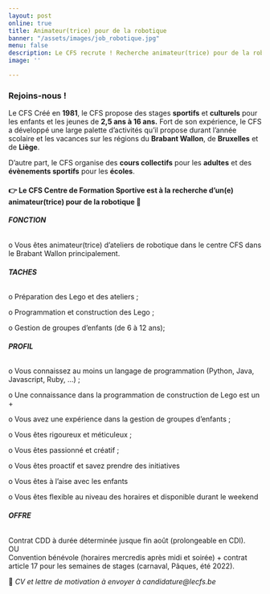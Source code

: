 ```yaml
---
layout: post
online: true
title: Animateur(trice) pour de la robotique
banner: "/assets/images/job_robotique.jpg"
menu: false
description: Le CFS recrute ! Recherche animateur(trice) pour de la robotique
image: ''

---
```

### Rejoins-nous !

Le CFS Créé en **1981**, le CFS propose des stages **sportifs** et **culturels** pour les enfants et les jeunes de **2,5 ans à 16 ans.** Fort de son expérience, le CFS a développé une large palette d’activités qu’il propose durant l’année scolaire et les vacances sur les régions du **Brabant Wallon**, de **Bruxelles** et de **Liège**.

D’autre part, le CFS organise des **cours collectifs** pour les **adultes** et des **évènements sportifs** pour les **écoles**.

#### 👉 Le CFS Centre de Formation Sportive est à la recherche d’un(e) **animateur(trice) pour de la robotique** 🤖

###### **FONCTION**

o Vous êtes animateur(trice) d’ateliers de robotique dans le centre CFS dans le Brabant Wallon principalement.

###### **TACHES**

o Préparation des Lego et des ateliers ;

o Programmation et construction des Lego ;

o Gestion de groupes d’enfants (de 6 à 12 ans);

###### **PROFIL**

o Vous connaissez au moins un langage de programmation (Python, Java, Javascript, Ruby, …) ;

o Une connaissance dans la programmation de construction de Lego est un +

o Vous avez une expérience dans la gestion de groupes d’enfants ;

o Vous êtes rigoureux et méticuleux ;

o Vous êtes passionné et créatif ;

o Vous êtes proactif et savez prendre des initiatives

o Vous êtes à l’aise avec les enfants

o Vous êtes flexible au niveau des horaires et disponible durant le weekend

###### **OFFRE**

Contrat CDD à durée déterminée jusque fin août (prolongeable en CDI).  
OU  
Convention bénévole (horaires mercredis après midi et soirée) + contrat article 17 pour les semaines de stages (carnaval, Pâques, été 2022).

📩 _CV et lettre de motivation à envoyer à_ _candidature@lecfs.be_
